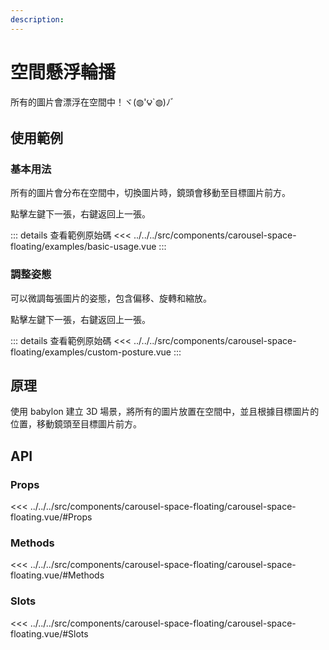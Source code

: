 ```yaml
---
description: 
---
```


<script setup>
import BasicUsage from '../../../src/components/carousel-space-floating/examples/basic-usage.vue'
import CustomPosture from '../../../src/components/carousel-space-floating/examples/custom-posture.vue'
</script>

# 空間懸浮輪播

所有的圖片會漂浮在空間中！ヾ(◍'౪`◍)ﾉﾞ

## 使用範例

### 基本用法

所有的圖片會分布在空間中，切換圖片時，鏡頭會移動至目標圖片前方。

點擊左鍵下一張，右鍵返回上一張。

<basic-usage class="h-[60vh]"/>

::: details 查看範例原始碼
<<< ../../../src/components/carousel-space-floating/examples/basic-usage.vue
:::

### 調整姿態

可以微調每張圖片的姿態，包含偏移、旋轉和縮放。

點擊左鍵下一張，右鍵返回上一張。

<custom-posture />

::: details 查看範例原始碼
<<< ../../../src/components/carousel-space-floating/examples/custom-posture.vue
:::

## 原理

使用 babylon 建立 3D 場景，將所有的圖片放置在空間中，並且根據目標圖片的位置，移動鏡頭至目標圖片前方。

## API

### Props

<<< ../../../src/components/carousel-space-floating/carousel-space-floating.vue/#Props

### Methods

<<< ../../../src/components/carousel-space-floating/carousel-space-floating.vue/#Methods

### Slots

<<< ../../../src/components/carousel-space-floating/carousel-space-floating.vue/#Slots
